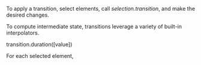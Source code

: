 To apply a transition, select elements, call *selection.transition*, and make the desired changes.

To compute intermediate state, transitions leverage a variety of built-in interpolators.

transition.duration([value])

For each selected element, 